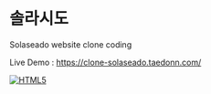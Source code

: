 # 솔라시도

Solaseado website clone coding

Live Demo : https://clone-solaseado.taedonn.com/

[![HTML5](https://img.shields.io/badge/featured%20on-HTML5-%23ec6231)](#)
